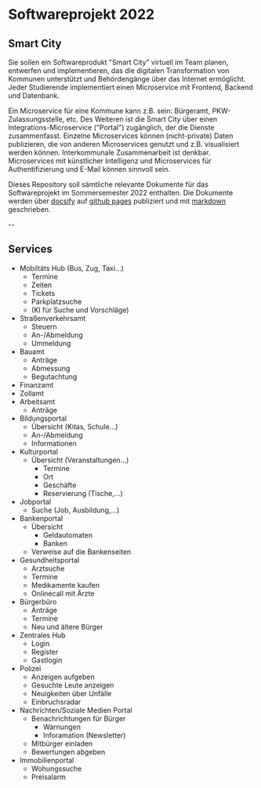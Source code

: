 # Softwareprojekt 2022

## Smart City

Sie sollen ein Softwareprodukt "Smart City" virtuell im Team planen, entwerfen und implementieren,
das die digitalen Transformation von Kommunen unterstützt und Behördengänge über das Internet ermöglicht.
Jeder Studierende implementiert einen Microservice mit Frontend, Backend und Datenbank.

Ein Microservice für eine Kommune kann z.B. sein: Bürgeramt, PKW-Zulassungsstelle, etc. Des Weiteren ist die Smart City über einen Integrations-Microservice ("Portal") zugänglich, der die Dienste zusammenfasst. Einzelne Microservices können (nicht-private) Daten publizieren, die von anderen Microservices genutzt und z.B. visualisiert werden können. Interkommunale Zusammenarbeit ist denkbar. Microservices mit künstlicher Intelligenz und Microservices für Authentifizierung und E-Mail können sinnvoll sein.

Dieses Repository soll sämtliche relevante Dokumente für
das Softwareprojekt im Sommersemester 2022 enthalten.
Die Dokumente werden über [docsify](https://docsify.js.org/#/)
auf [github pages](https://docs.github.com/en/pages/quickstart) publiziert
und mit [markdown](https://www.markdownguide.org/basic-syntax/) geschrieben.

--

## Services

- Mobiltäts Hub (Bus, Zug, Taxi...)
    - Termine
    - Zeiten
    - Tickets
    - Parkplatzsuche
    - (KI für Suche und Vorschläge)
- Straßenverkehrsamt
    - Steuern
    - An-/Abmeldung
    - Ummeldung
- Bauamt
    - Anträge
    - Abmessung
    - Begutachtung
- Finanzamt
- Zollamt
- Arbeitsamt
    - Anträge
- Bildungsportal
    - Übersicht (Kitas, Schule...)
    - An-/Abmeldung
    - Informationen
- Kulturportal
    - Übersicht (Veranstaltungen...)
        - Termine
        - Ort
        - Geschäfte
        - Reservierung (Tische,...)
- Jobportal
    - Suche (Job, Ausbildung,...)
- Bankenportal
    - Übersicht
        - Geldautomaten
        - Banken
    - Verweise auf die Bankenseiten
- Gesundheitsportal
    - Arztsuche
    - Termine
    - Medikamente kaufen
    - Onlinecall mit Ärzte
- Bürgerbüro
    - Anträge
    - Termine
    - Neu und ältere Bürger
- Zentrales Hub
    - Login
    - Register
    - Gastlogin
- Polizei
    - Anzeigen aufgeben
    - Gesuchte Leute anzeigen
    - Neuigkeiten über Unfälle
    - Einbruchsradar
- Nachrichten/Soziale Medien Portal
    - Benachrichtungen für Bürger
        - Warnungen
        - Inforamation (Newsletter)
    - Mitbürger einladen
    - Bewertungen abgeben
- Immobilienportal
    - Wohungssuche
    - Preisalarm